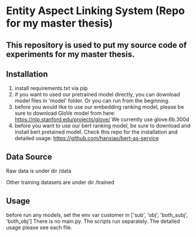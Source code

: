 #  Entity Aspect Linking System (Repo for my master thesis)

## This repository is used to put my source code of experiments for my master thesis. 

## Installation
1. install requirements.txt via pip
2. if you want to used our pretrained model directly, you can download model files in 'model' folder. Or you can run from the beginning.
3. before you would like to use our embedding ranking model, please be sure to download GloVe model from here: https://nlp.stanford.edu/projects/glove/ 
We currently use glove.6b.300d
4. before you want to use our bert ranking model, be sure to download and install bert pretained model.
Check this repo for the installation and detailed usage:
https://github.com/hanxiao/bert-as-service 

## Data Source
Raw data is under dir /data

Other training datasets are under dir /trained

## Usage

before run any models, set the env var customer in ['sub', 'obj', 'both_subj', 'both_obj']
There is no main.py. The scripts run separately. 
The detailed usage please see each file.




